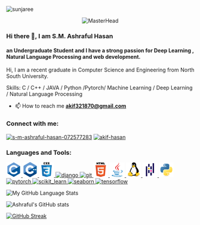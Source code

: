 <p align="left"> <img src="https://komarev.com/ghpvc/?username=akif32187&label=Profile%20views&color=0e75b6&style=flat" alt="sunjaree" /> </p>

<p align="center">
  <img src="https://cdn-images-1.medium.com/v2/resize:fit:550/1*pO5X2c28F1ysJhwnmPsy3Q.gif" width="400" alt="MasterHead">
</p>



### Hi there 👋, I am S.M. Ashraful Hasan 
####  an Undergraduate Student and I have a strong passion for Deep Learning , Natural Language Processing and web development.


<p align="justify">
Hi, I am a recent graduate in Computer Science and Engineering from North South University.   
</p>


Skills: C / C++ / JAVA / Python /Pytorch/ Machine Learning / Deep Learning / Natural Language Processing
- 📫 How to reach me **akif321870@gmail.com**



<h3 align="left">Connect with me:</h3>
<p align="left">
<a href="https://www.linkedin.com/in/s-m-ashraful-hasan-072577283/" target="blank"><img align="center" src="https://raw.githubusercontent.com/rahuldkjain/github-profile-readme-generator/master/src/images/icons/Social/linked-in-alt.svg" alt="s-m-ashraful-hasan-072577283" height="30" width="40" /></a>
<a href="https://stackoverflow.com/users/18851547/akif-hasan" target="blank"><img align="center" src="https://raw.githubusercontent.com/rahuldkjain/github-profile-readme-generator/master/src/images/icons/Social/stack-overflow.svg" alt="akif-hasan" height="30" width="40" /></a>
</p>

<h3 align="left">Languages and Tools:</h3>
<p align="left"> <a href="https://www.cprogramming.com/" target="_blank" rel="noreferrer"> <img src="https://raw.githubusercontent.com/devicons/devicon/master/icons/c/c-original.svg" alt="c" width="40" height="40"/> </a> <a href="https://www.w3schools.com/cpp/" target="_blank" rel="noreferrer"> <img src="https://raw.githubusercontent.com/devicons/devicon/master/icons/cplusplus/cplusplus-original.svg" alt="cplusplus" width="40" height="40"/> </a> <a href="https://www.w3schools.com/css/" target="_blank" rel="noreferrer"> <img src="https://raw.githubusercontent.com/devicons/devicon/master/icons/css3/css3-original-wordmark.svg" alt="css3" width="40" height="40"/> </a> <a href="https://www.djangoproject.com/" target="_blank" rel="noreferrer"> <img src="https://cdn.worldvectorlogo.com/logos/django.svg" alt="django" width="40" height="40"/> </a> <a href="https://git-scm.com/" target="_blank" rel="noreferrer"> <img src="https://www.vectorlogo.zone/logos/git-scm/git-scm-icon.svg" alt="git" width="40" height="40"/> </a> <a href="https://www.w3.org/html/" target="_blank" rel="noreferrer"> <img src="https://raw.githubusercontent.com/devicons/devicon/master/icons/html5/html5-original-wordmark.svg" alt="html5" width="40" height="40"/> </a> <a href="https://www.java.com" target="_blank" rel="noreferrer"> <img src="https://raw.githubusercontent.com/devicons/devicon/master/icons/java/java-original.svg" alt="java" width="40" height="40"/> </a> <a href="https://www.linux.org/" target="_blank" rel="noreferrer"> <img src="https://raw.githubusercontent.com/devicons/devicon/master/icons/linux/linux-original.svg" alt="linux" width="40" height="40"/> </a> <a href="https://pandas.pydata.org/" target="_blank" rel="noreferrer"> <img src="https://raw.githubusercontent.com/devicons/devicon/2ae2a900d2f041da66e950e4d48052658d850630/icons/pandas/pandas-original.svg" alt="pandas" width="40" height="40"/> </a> <a href="https://www.python.org" target="_blank" rel="noreferrer"> <img src="https://raw.githubusercontent.com/devicons/devicon/master/icons/python/python-original.svg" alt="python" width="40" height="40"/> </a> <a href="https://pytorch.org/" target="_blank" rel="noreferrer"> <img src="https://www.vectorlogo.zone/logos/pytorch/pytorch-icon.svg" alt="pytorch" width="40" height="40"/> </a> <a href="https://scikit-learn.org/" target="_blank" rel="noreferrer"> <img src="https://upload.wikimedia.org/wikipedia/commons/0/05/Scikit_learn_logo_small.svg" alt="scikit_learn" width="40" height="40"/> </a> <a href="https://seaborn.pydata.org/" target="_blank" rel="noreferrer"> <img src="https://seaborn.pydata.org/_images/logo-mark-lightbg.svg" alt="seaborn" width="40" height="40"/> </a> <a href="https://www.tensorflow.org" target="_blank" rel="noreferrer"> <img src="https://www.vectorlogo.zone/logos/tensorflow/tensorflow-icon.svg" alt="tensorflow" width="40" height="40"/> </a> </p>



![My GitHub Language Stats](https://github-readme-stats.vercel.app/api/top-langs/?username=akifhasan32187&langs_count=5&theme=tokyonight)

![Ashraful's GitHub stats](https://stats-of-aowshad-m7vo.vercel.app/api?username=akifhasan32187&show_icons=true&theme=radical)

[![GitHub Streak](https://streak-stats.demolab.com?user=akifhasan32187&theme=tokyonight&mode=weekly)](https://git.io/streak-stats)





